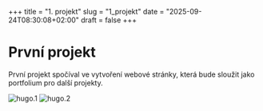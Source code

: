 +++
title = "1. projekt"
slug = "1_projekt"
date = "2025-09-24T08:30:08+02:00"
draft = false
+++

# První projekt

První projekt spočíval ve vytvoření webové stránky, která bude sloužit jako portfolium pro další projekty.

![hugo.1](/263952_ZPC_25/images/hugo1.png)
![hugo.2](o/263952_ZPC_25/images/hugo2.png)